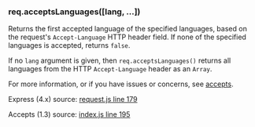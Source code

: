 <h3 id='req.acceptsLanguages'>req.acceptsLanguages([lang, ...])</h3>

Returns the first accepted language of the specified languages,
based on the request's `Accept-Language` HTTP header field.
If none of the specified languages is accepted, returns `false`.

If no `lang` argument is given, then `req.acceptsLanguages()`
returns all languages from the HTTP `Accept-Language` header
as an `Array`.

For more information, or if you have issues or concerns, see [accepts](https://github.com/expressjs/accepts).

Express (4.x) source: [request.js line 179](https://github.com/expressjs/express/blob/4.x/lib/request.js#L179)

Accepts (1.3) source: [index.js line 195](https://github.com/jshttp/accepts/blob/f69c19e459bd501e59fb0b1a40b7471bb578113a/index.js#L195)
